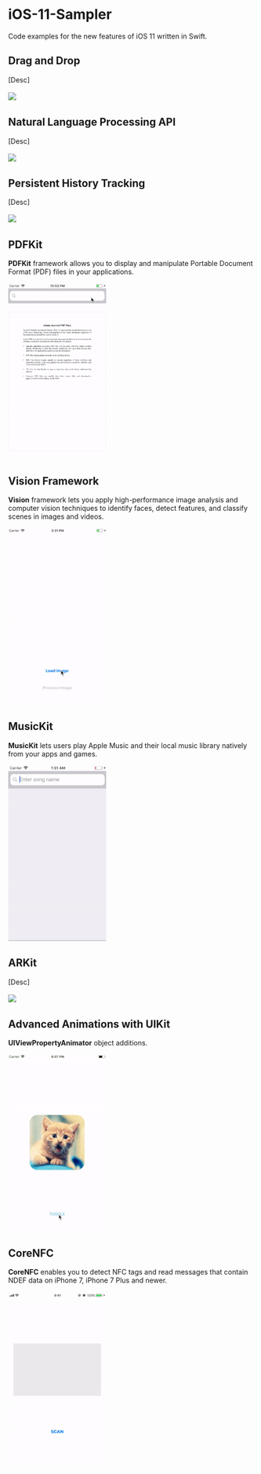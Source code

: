# iOS-11-Sampler
Code examples for the new features of iOS 11 written in Swift.


## Drag and Drop
[Desc] 
<br />
<br />
![](Resources/gif)
<br />
## Natural Language Processing API
[Desc]
<br />
<br />
![](Resources/gif)
<br />
## Persistent History Tracking
[Desc]
<br />
<br />
![](Resources/gif)
<br />
## PDFKit
**PDFKit** framework allows you to display and manipulate Portable Document Format (PDF) files in your applications.
<br />
<br />
![](Resources/pdf_kit.gif)
<br />
## Vision Framework
**Vision** framework lets you apply high-performance image analysis and computer vision techniques to identify faces, detect features, and classify scenes in images and videos.
<br />
<br />
![](Resources/vision_framework.gif)
<br />
## MusicKit
**MusicKit** lets users play Apple Music and their local music library natively from your apps and games. 
<br />
<br />
![](Resources/music_kit.gif)
<br />
## ARKit
[Desc]
<br />
<br />
![](Resources/gif)
<br />
## Advanced Animations with UIKit
**UIViewPropertyAnimator** object additions.
<br />
<br />
![](Resources/advanced_animations.gif)
<br />
## CoreNFC
**CoreNFC** enables you to detect NFC tags and read messages that contain NDEF data on iPhone 7, iPhone 7 Plus and newer.
<br />
<br />
![](Resources/core_nfc.gif)
<br />
